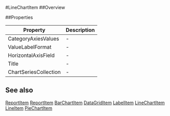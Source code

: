 #LineChartItem
##Overview



##Properties
<table class="table table-condensed table-bordered">
    <thead>
<tr>
<th>Property</th>
<th>Description</th>
</tr>
</thead>
<tbody>
<tr><td>CategoryAxiesValues</td><td> - </td></tr>
<tr><td>ValueLabelFormat</td><td> - </td></tr>
<tr><td>HorizontalAxisField</td><td> - </td></tr>
<tr><td>Title</td><td> - </td></tr>
<tr><td>ChartSeriesCollection</td><td> - </td></tr>
</tbody></table>



## See also

[ReportItem](ReportItem.html)
[ReportItem](ReportItem.html)
[BarChartItem](BarChartItem.html)
[DataGridItem](DataGridItem.html)
[LabelItem](LabelItem.html)
[LineChartItem](LineChartItem.html)
[LineItem](LineItem.html)
[PieChartItem](PieChartItem.html)